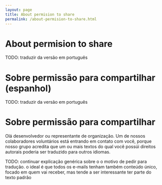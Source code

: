 ```yaml
---
layout: page
title: About permision to share
permalink: /about-permision-to-share.html
---
```


# About permision to share

TODO: traduzir da versão em português

# Sobre permissão para compartilhar (espanhol)

TODO: traduzir da versão em português

# Sobre permissão para compartilhar

Olá desenvolvedor ou representante de organização. Um de nossos colaboradores
voluntários está entrando em contato com você, porque nosso grupo acredita
que um ou mais textos do qual você possúi direitos autorais poderia ser
traduzido para outros idiomas.

TODO: continuar explicação genérica sobre o o motivo de pedir para tradução.
      o ideal é que todos os e-mails tenham também conteúdo único, focado
      em quem vai receber, mas tende a ser interessante ter parte do texto
      padrão
